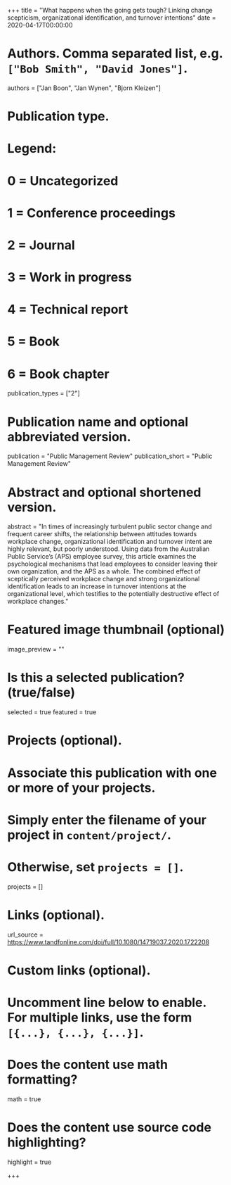+++
title = "What happens when the going gets tough? Linking change scepticism, organizational identification, and turnover intentions"
date = 2020-04-17T00:00:00

# Authors. Comma separated list, e.g. `["Bob Smith", "David Jones"]`.
authors = ["Jan Boon", "Jan Wynen", "Bjorn Kleizen"]

# Publication type.
# Legend:
# 0 = Uncategorized
# 1 = Conference proceedings
# 2 = Journal
# 3 = Work in progress
# 4 = Technical report
# 5 = Book
# 6 = Book chapter
publication_types = ["2"]

# Publication name and optional abbreviated version.
publication = "Public Management Review"
publication_short = "Public Management Review"

# Abstract and optional shortened version.
abstract = "In times of increasingly turbulent public sector change and frequent career shifts, the relationship between attitudes towards workplace change, organizational identification and turnover intent are highly relevant, but poorly understood. Using data from the Australian Public Service’s (APS) employee survey, this article examines the psychological mechanisms that lead employees to consider leaving their own organization, and the APS as a whole. The combined effect of sceptically perceived workplace change and strong organizational identification leads to an increase in turnover intentions at the organizational level, which testifies to the potentially destructive effect of workplace changes."

# Featured image thumbnail (optional)
image_preview = ""

# Is this a selected publication? (true/false)
selected = true
featured = true

# Projects (optional).
#   Associate this publication with one or more of your projects.
#   Simply enter the filename of your project in `content/project/`.
#   Otherwise, set `projects = []`.
projects = []

# Links (optional).
url_source = https://www.tandfonline.com/doi/full/10.1080/14719037.2020.1722208

# Custom links (optional).
#   Uncomment line below to enable. For multiple links, use the form `[{...}, {...}, {...}]`.


# Does the content use math formatting?
math = true

# Does the content use source code highlighting?
highlight = true


+++
